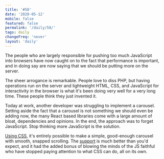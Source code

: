 ```yaml
---
title: '#58'
date: '2020-05-12'
mobile: false
featured: false
permalink: '/daily/58/'
tags: daily
changeFreq: 'never'
layout: 'daily'
---
```


The people who are largely responsible for pushing too much JavaScript into browsers have now caught on to the fact that performance is important, and in doing say are now saying that we should be putting more on the server.

The sheer arrogance is remarkable. People love to diss PHP, but having operations run on the server and lightweight HTML, CSS, and JavaScript for interactivity in the browser is what it's been doing very well for a very long time. These people think they just invented it.

Today at work, another developer was struggling to implement a carousel. Setting aside the fact that a carousel is not something we should even be adding now, the many React based libraries come with a large amount of bloat, dependencies and opinions. In the end, the approach was to forget JavaScript. Stop thinking more JavaScript is the solution.

[Using CSS](https://codepen.io/alanshortis/pen/XWmYyjO), it's entirely possible to make a simple, good-enough carousel with smooth, snapped scrolling. The [support](https://caniuse.com/#feat=css-snappoints) is much better than you'd expect, and it had the added bonus of blowing the minds of the JS faithful who have stopped paying attention to what CSS can do, all on its own.
